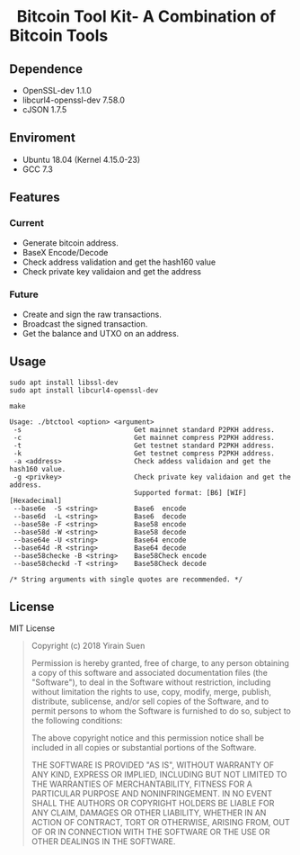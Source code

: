 #   Bitcoin Tool Kit- A Combination of Bitcoin Tools

##  Dependence

* OpenSSL-dev          1.1.0
* libcurl4-openssl-dev 7.58.0
* cJSON                1.7.5

##  Enviroment

* Ubuntu 18.04 (Kernel 4.15.0-23)
* GCC 7.3

## Features

### Current

* Generate bitcoin address.
* BaseX Encode/Decode
* Check address validation and get the hash160 value
* Check private key validaion and get the address

### Future

* Create and sign the raw transactions.
* Broadcast the signed transaction.
* Get the balance and UTXO on an address.

##  Usage

	sudo apt install libssl-dev
    sudo apt install libcurl4-openssl-dev

	make

    Usage: ./btctool <option> <argument>
     -s                            Get mainnet standard P2PKH address.
     -c                            Get mainnet compress P2PKH address.
     -t                            Get testnet standard P2PKH address.
     -k                            Get testnet compress P2PKH address.
     -a <address>                  Check addess validaion and get the hash160 value.
     -g <privkey>                  Check private key validaion and get the address.
                                   Supported format: [B6] [WIF] [Hexadecimal]
     --base6e  -S <string>         Base6  encode
     --base6d  -L <string>         Base6  decode
     --base58e -F <string>         Base58 encode
     --base58d -W <string>         Base58 decode
     --base64e -U <string>         Base64 encode
     --base64d -R <string>         Base64 decode
     --base58checke -B <string>    Base58Check encode
     --base58checkd -T <string>    Base58Check decode

	/* String arguments with single quotes are recommended. */

## License

MIT License

>  Copyright (c) 2018 Yirain Suen
>
>  Permission is hereby granted, free of charge, to any person obtaining a copy
>  of this software and associated documentation files (the "Software"), to deal
>  in the Software without restriction, including without limitation the rights
>  to use, copy, modify, merge, publish, distribute, sublicense, and/or sell
>  copies of the Software, and to permit persons to whom the Software is
>  furnished to do so, subject to the following conditions:
>
>  The above copyright notice and this permission notice shall be included in
>  all copies or substantial portions of the Software.
>
>  THE SOFTWARE IS PROVIDED "AS IS", WITHOUT WARRANTY OF ANY KIND, EXPRESS OR
>  IMPLIED, INCLUDING BUT NOT LIMITED TO THE WARRANTIES OF MERCHANTABILITY,
>  FITNESS FOR A PARTICULAR PURPOSE AND NONINFRINGEMENT. IN NO EVENT SHALL THE
>  AUTHORS OR COPYRIGHT HOLDERS BE LIABLE FOR ANY CLAIM, DAMAGES OR OTHER
>  LIABILITY, WHETHER IN AN ACTION OF CONTRACT, TORT OR OTHERWISE, ARISING FROM,
>  OUT OF OR IN CONNECTION WITH THE SOFTWARE OR THE USE OR OTHER DEALINGS IN
>  THE SOFTWARE.
